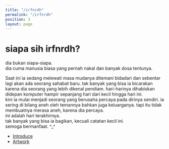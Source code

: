 ```yaml
---
title: "/irfnrdh"
permalink: "/irfnrdh"
position: 3
layout: page
---
```


# siapa sih irfnrdh?
dia bukan siapa-siapa. <br/>
dia cuma manusia biasa yang pernah nakal dan banyak dosa tentunya.<br/>

Saat ini ia sedang melewati masa mudanya ditemani bidadari dan sebentar lagi akan ada seorang sahabat baru.
tak banyak yang bisa ia bicarakan karena dia seorang yang lebih dikenal pendiam.
hari-harinya dihabiskan didepan komputer hampir sepanjang hari dari kecil hingga hari ini.
<br/>
kini ia mulai menjadi seorang yang berusaha percaya pada dirinya sendiri.
ia sering di bilang aneh oleh temannya bahkan juga keluarganya.
tapi itu tidak membuatnya merasa aneh, karena dia percaya.
<br/>
ini adalah hari terakhirnya.
<br/>
tak banyak yang bisa ia bagikan, kecuali catatan kecil ini. 
<br/>
semoga bermanfaat. ^_^
<br/>
- [Introduce](https://irfnrdh.github.io/intro/)
- [Artwork](https://irfnrdh.github.io/karya/)

